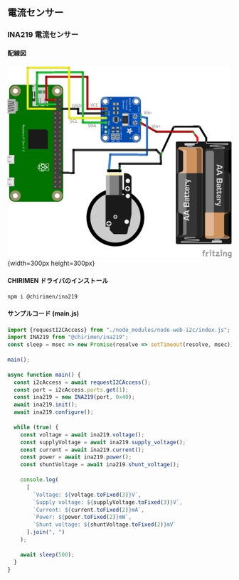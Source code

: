 ## 電流センサー

### INA219 電流センサー

#### 配線図

![配線図](./schematic.png "schematic"){width=300px height=300px}

#### CHIRIMEN ドライバのインストール

```shell
npm i @chirimen/ina219
```

#### サンプルコード (main.js)

```javascript
import {requestI2CAccess} from "./node_modules/node-web-i2c/index.js";
import INA219 from "@chirimen/ina219";
const sleep = msec => new Promise(resolve => setTimeout(resolve, msec));

main();

async function main() {
  const i2cAccess = await requestI2CAccess();
  const port = i2cAccess.ports.get(1);
  const ina219 = new INA219(port, 0x40);
  await ina219.init();
  await ina219.configure();

  while (true) {
    const voltage = await ina219.voltage();
    const supplyVoltage = await ina219.supply_voltage();
    const current = await ina219.current();
    const power = await ina219.power();
    const shuntVoltage = await ina219.shunt_voltage();

    console.log(
      [
        `Voltage: ${voltage.toFixed(3)}V`,
        `Supply voltage: ${supplyVoltage.toFixed(3)}V`,
        `Current: ${current.toFixed(2)}mA`,
        `Power: ${power.toFixed(2)}mW`,
        `Shunt voltage: ${shuntVoltage.toFixed(2)}mV`
      ].join(", ")
    );

    await sleep(500);
  }
}
```
